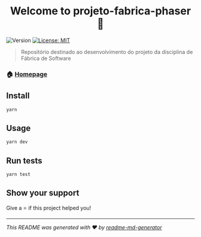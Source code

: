 <h1 align="center">Welcome to projeto-fabrica-phaser 👋</h1>
<p>
  <img alt="Version" src="https://img.shields.io/badge/version-0.0.1-blue.svg?cacheSeconds=2592000" />
  <a href="#" target="_blank">
    <img alt="License: MIT" src="https://img.shields.io/badge/License-MIT-yellow.svg" />
  </a>
</p>

> Repositório destinado ao desenvolvimento do projeto da disciplina de Fábrica de Software

### 🏠 [Homepage](https://github.com/rafaelmatsumoto/projeto-fabrica-phaser)

## Install

```sh
yarn
```

## Usage

```sh
yarn dev
```

## Run tests

```sh
yarn test
```

## Show your support

Give a ⭐️ if this project helped you!

***
_This README was generated with ❤️ by [readme-md-generator](https://github.com/kefranabg/readme-md-generator)_